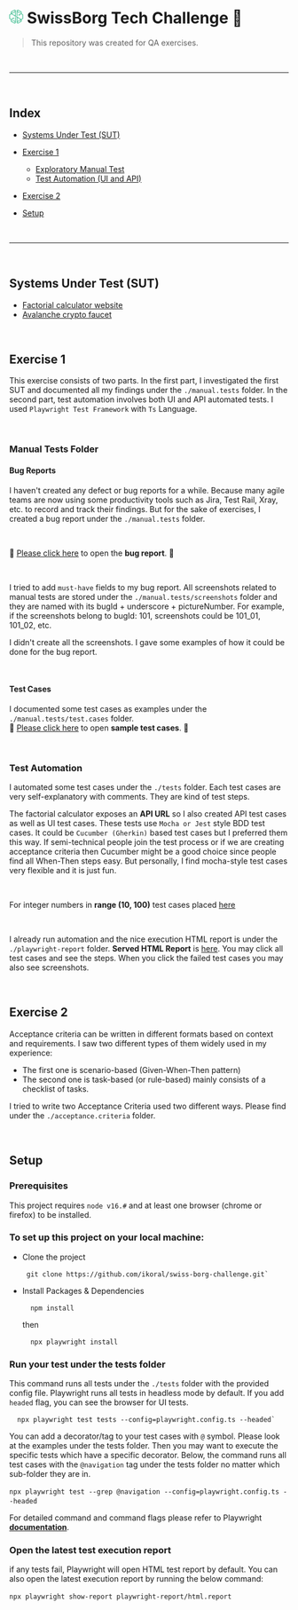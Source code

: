# <img style="width:25px; height:25px;" src="./assets/swissborg.svg"> SwissBorg Tech Challenge :muscle:

> This repository was created for QA exercises.

<br />

---

<br />

## Index

- [Systems Under Test (SUT)](#systems-under-test-sut)

- [Exercise 1](#exercise-1)

  - [Exploratory Manual Test](#manual-tests-folder)
  - [Test Automation (UI and API)](#test-automation)

- [Exercise 2](#exercise-2)

- [Setup](#setup)

<br />

---

<br />

## Systems Under Test (SUT)

- [Factorial calculator website](https://qainterview.pythonanywhere.com)
- [Avalanche crypto faucet](https://qainterview.pythonanywhere.com)

<br />

## Exercise 1

This exercise consists of two parts. In the first part, I investigated the first SUT and documented all my findings under the `./manual.tests` folder. In the second part, test automation involves both UI and API automated tests. I used `Playwright Test Framework` with `Ts` Language.

<br />

### Manual Tests Folder

#### Bug Reports

I haven't created any defect or bug reports for a while. Because many agile teams are now using some productivity tools such as Jira, Test Rail, Xray, etc. to record and track their findings. But for the sake of exercises, I created a bug report under the `./manual.tests` folder.

<br />

:bug: [Please click here](manual.tests/bug.reports/_bug.report.md) to open the **bug report**. :bug:

<br />

I tried to add `must-have` fields to my bug report. All screenshots related to manual tests are stored under the `./manual.tests/screenshots` folder and they are named with its bugId + underscore + pictureNumber. For example, if the screenshots belong to bugId: 101, screenshots could be 101_01, 101_02, etc.

I didn't create all the screenshots. I gave some examples of how it could be done for the bug report.

<br />

#### Test Cases

I documented some test cases as examples under the `./manual.tests/test.cases` folder.
</br>
:mag_right: [Please click here](manual.tests/test.cases/test.cases.md) to open **sample test cases**. :mag_right:

<br />

### Test Automation

I automated some test cases under the `./tests` folder. Each test cases are very self-explanatory with comments. They are kind of test steps.

The factorial calculator exposes an **API URL** so I also created API test cases as well as UI test cases. These tests use `Mocha or Jest` style BDD test cases. It could be `Cucumber (Gherkin)` based test cases but I preferred them this way. If semi-technical people join the test process or if we are creating acceptance criteria then Cucumber might be a good choice since people find all When-Then steps easy. But personally, I find mocha-style test cases very flexible and it is just fun.

<br />

For integer numbers in **range (10, 100)** test cases placed [here](https://github.com/ikoral/swiss-borg-challenge/blob/d4e4be9a0728181818d5e6c4899e8b7741bea70b/tests/calculator.api/calculator.api.test.ts#L69)

<br />

I already run automation and the nice execution HTML report is under the `./playwright-report` folder. **Served HTML Report** is [here](https://ikoral.github.io/swiss-borg-challenge/playwright-report/index.html). You may click all test cases and see the steps. When you click the failed test cases you may also see screenshots.

<br />

## Exercise 2

Acceptance criteria can be written in different formats based on context and requirements. I saw two different types of them widely used in my experience:

- The first one is scenario-based (Given-When-Then pattern)
- The second one is task-based (or rule-based) mainly consists of a checklist of tasks.

I tried to write two Acceptance Criteria used two different ways. Please find under the `./acceptance.criteria` folder.

<br />

## Setup

### Prerequisites

This project requires `node v16.#` and at least one browser (chrome or firefox) to be installed.

### To set up this project on your local machine:

- Clone the project

  ```
   git clone https://github.com/ikoral/swiss-borg-challenge.git`
  ```

- Install Packages & Dependencies

  ```
    npm install
  ```

  then

  ```
    npx playwright install
  ```

### Run your test under the tests folder

This command runs all tests under the `./tests` folder with the provided config file. Playwright runs all tests in headless mode by default. If you add `headed` flag, you can see the browser for UI tests.

```
  npx playwright test tests --config=playwright.config.ts --headed`
```

You can add a decorator/tag to your test cases with `@` symbol. Please look at the examples under the tests folder. Then you may want to execute the specific tests which have a specific decorator. Below, the command runs all test cases with the `@navigation` tag under the tests folder no matter which sub-folder they are in.

`npx playwright test --grep @navigation --config=playwright.config.ts --headed`

For detailed command and command flags please refer to Playwright **[documentation](https://playwright.dev/docs/test-cli)**.

### Open the latest test execution report

if any tests fail, Playwright will open HTML test report by default. You can also open the latest execution report by running the below command:

`npx playwright show-report playwright-report/html.report`
